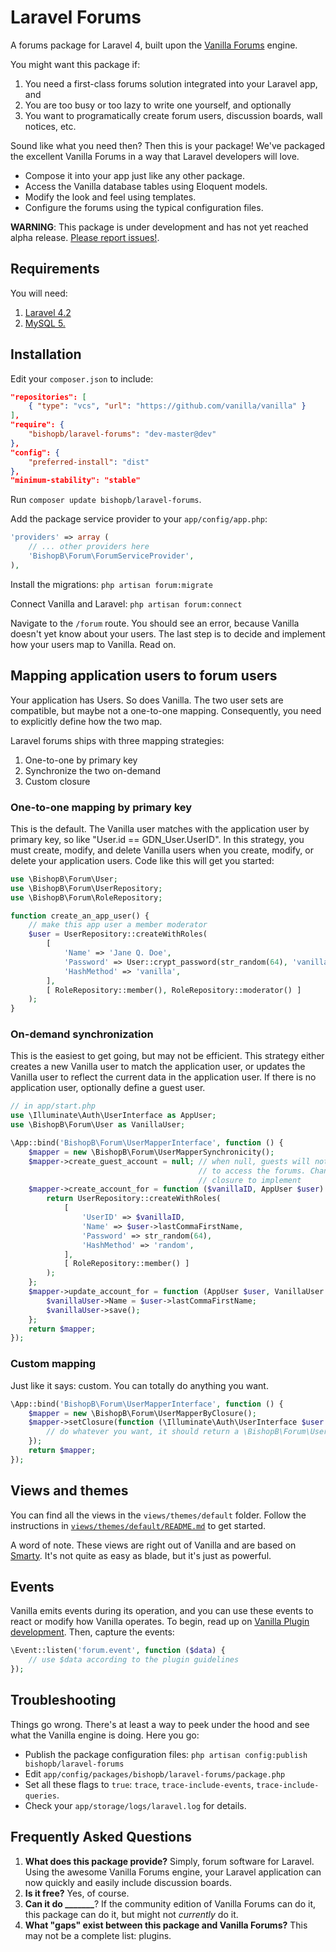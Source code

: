 # Laravel Forums

A forums package for Laravel 4, built upon the [Vanilla Forums](https://github.com/vanilla/vanilla) engine.

You might want this package if:
  1. You need a first-class forums solution integrated into your Laravel app, and
  2. You are too busy or too lazy to write one yourself, and optionally
  3. You want to programatically create forum users, discussion boards, wall notices, etc.

Sound like what you need then?  Then this is your package!  We've packaged the excellent Vanilla Forums in a way that Laravel developers will love.
  * Compose it into your app just like any other package.
  * Access the Vanilla database tables using Eloquent models.
  * Modify the look and feel using templates.
  * Configure the forums using the typical configuration files.

**WARNING**: This package is under development and has not yet reached alpha release. [Please report issues!](https://github.com/bishopb/laravel-forums/issues).

## Requirements
You will need:
 1. [Laravel 4.2](http://laravel.com)
 2. [MySQL 5.](http://mysql.com)

## Installation
Edit your `composer.json` to include:
```json
"repositories": [
    { "type": "vcs", "url": "https://github.com/vanilla/vanilla" }
],
"require": {
    "bishopb/laravel-forums": "dev-master@dev"
},
"config": {
    "preferred-install": "dist"
},
"minimum-stability": "stable"
```
Run `composer update bishopb/laravel-forums`.  

Add the package service provider to your `app/config/app.php`:
```php
'providers' => array (
    // ... other providers here
    'BishopB\Forum\ForumServiceProvider',
),
```

Install the migrations: `php artisan forum:migrate`  

Connect Vanilla and Laravel: `php artisan forum:connect`  

Navigate to the `/forum` route.  You should see an error, because Vanilla doesn't yet know about your users.  The last step is to decide and implement how your users map to Vanilla.  Read on.

## Mapping application users to forum users
Your application has Users.  So does Vanilla.  The two user sets are compatible, but maybe not a one-to-one mapping.  Consequently, you need to explicitly define how the two map.

Laravel forums ships with three mapping strategies:
 1. One-to-one by primary key
 2. Synchronize the two on-demand
 3. Custom closure

### One-to-one mapping by primary key
This is the default.  The Vanilla user matches with the application user by primary key, so like "User.id == GDN_User.UserID". In this strategy, you must create, modify, and delete Vanilla users when you create, modify, or delete your application users.  Code like this will get you started:
```php
use \BishopB\Forum\User;
use \BishopB\Forum\UserRepository;
use \BishopB\Forum\RoleRepository;

function create_an_app_user() {
    // make this app user a member moderator
    $user = UserRepository::createWithRoles(
        [
            'Name' => 'Jane Q. Doe',
            'Password' => User::crypt_password(str_random(64), 'vanilla'),
            'HashMethod' => 'vanilla',
        ],
        [ RoleRepository::member(), RoleRepository::moderator() ]
    );
}
```

### On-demand synchronization
This is the easiest to get going, but may not be efficient. This strategy either creates a new Vanilla user to match the application user, or updates the Vanilla user to reflect the current data in the application user. If there is no application user, optionally define a guest user.
```php
// in app/start.php
use \Illuminate\Auth\UserInterface as AppUser;
use \BishopB\Forum\User as VanillaUser;

\App::bind('BishopB\Forum\UserMapperInterface', function () {
    $mapper = new \BishopB\Forum\UserMapperSynchronicity();
    $mapper->create_guest_account = null; // when null, guests will not be able
                                          // to access the forums. Change to a 
                                          // closure to implement
    $mapper->create_account_for = function ($vanillaID, AppUser $user) {
        return UserRepository::createWithRoles(
            [
                'UserID' => $vanillaID,
                'Name' => $user->lastCommaFirstName,
                'Password' => str_random(64),
                'HashMethod' => 'random',
            ],
            [ RoleRepository::member() ]
        );
    };
    $mapper->update_account_for = function (AppUser $user, VanillaUser $vanillaUser) {
        $vanillaUser->Name = $user->lastCommaFirstName;
        $vanillaUser->save();
    };
    return $mapper;
});
```

### Custom mapping
Just like it says: custom.  You can totally do anything you want.
```php
\App::bind('BishopB\Forum\UserMapperInterface', function () {
    $mapper = new \BishopB\Forum\UserMapperByClosure();
    $mapper->setClosure(function (\Illuminate\Auth\UserInterface $user = null) {
        // do whatever you want, it should return a \BishopB\Forum\User
    });
    return $mapper;
});
```

## Views and themes
You can find all the views in the `views/themes/default` folder.  Follow the instructions in [`views/themes/default/README.md`](views/themes/default/README.md) to get started.

A word of note.  These views are right out of Vanilla and are based on [Smarty](http://www.smarty.net/).  It's not quite as easy as blade, but it's just as powerful.

## Events
Vanilla emits events during its operation, and you can use these events to react or modify how Vanilla operates.  To begin, read up on [Vanilla Plugin development](http://vanillaforums.org/docs/pluginquickstart).  Then, capture the events:
```php
\Event::listen('forum.event', function ($data) {
    // use $data according to the plugin guidelines
});
```

## Troubleshooting
Things go wrong.  There's at least a way to peek under the hood and see what the Vanilla engine is doing.  Here you go:

  * Publish the package configuration files: `php artisan config:publish bishopb/laravel-forums`
  * Edit `app/config/packages/bishopb/laravel-forums/package.php`
  * Set all these flags to `true`: `trace`, `trace-include-events`, `trace-include-queries`.
  * Check your `app/storage/logs/laravel.log` for details.

## Frequently Asked Questions
1. **What does this package provide?**  Simply, forum software for Laravel.  Using the awesome Vanilla Forums engine, your Laravel application can now quickly and easily include discussion boards.
2. **Is it free?** Yes, of course.
3. **Can it do _______**?  If the community edition of Vanilla Forums can do it, this package can do it, but might not *currently* do it.
4. **What "gaps" exist between this package and Vanilla Forums?**  This may not be a complete list: plugins.
